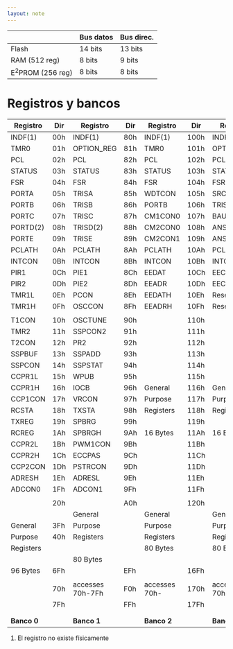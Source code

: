 ```yaml
---
layout: note
---
```



||Bus datos|Bus direc.|
|---|---|---|
|Flash|14 bits|13 bits|
|RAM (512 reg)|8 bits|9 bits|
|$\text{E}^2$PROM (256 reg)|8 bits|8 bits|

# Registros y bancos
|Registro|Dir|Registro|Dir|Registro|Dir|Registro|Dir|
|--------------------|-----|--------------------|-----|--------------------|-------|--------------------|------|
| INDF(1) | 00h | INDF(1) | 80h | INDF(1) | 100h  | INDF(1) | 180h |
| TMR0               | 01h | OPTION_REG         | 81h | TMR0               | 101h  | OPTION_REG         | 181h |
| PCL                | 02h | PCL                | 82h | PCL                | 102h  | PCL                | 182h |
| STATUS             | 03h | STATUS             | 83h | STATUS             | 103h  | STATUS             | 183h |
| FSR                | 04h | FSR                | 84h | FSR                |  104h | FSR                | 184h |
| PORTA              | 05h | TRISA              | 85h | WDTCON             | 105h  | SRCON              | 185h |
| PORTB              | 06h | TRISB              | 86h | PORTB              | 106h  | TRISB              | 186h |
| PORTC              | 07h | TRISC              | 87h | CM1CON0            | 107h  | BAUDCTL            | 187h |
| PORTD(2)           | 08h | TRISD(2)           | 88h | CM2CON0            | 108h  | ANSEL              | 188h |
| PORTE              | 09h | TRISE              | 89h | CM2CON1            | 109h  | ANSELH             | 189h |
| PCLATH             | 0Ah | PCLATH             | 8Ah | PCLATH             | 10Ah  | PCLATH             | 18Ah |
| INTCON             | 0Bh | INTCON             | 8Bh | INTCON             | 10Bh  | INTCON             | 18Bh |
| PIR1               | 0Ch | PIE1               | 8Ch | EEDAT              | 10Ch  | EECON1             | 18Ch |
| PIR2               | 0Dh | PIE2               | 8Dh | EEADR              | 10Dh  | EECON2(1)          | 18Dh |
| TMR1L              | 0Eh | PCON               | 8Eh | EEDATH             | 10Eh  | Reserved           | 18Eh |
| TMR1H              | 0Fh | OSCCON             | 8Fh | EEADRH             | 10Fh  | Reserved           | 18Fh |
|||||||||
| T1CON              | 10h | OSCTUNE            | 90h |                    | 110h  |                    | 190h |
| TMR2               | 11h | SSPCON2            | 91h |                    | 111h  |                    | 191h |
| T2CON              | 12h | PR2                | 92h |                    | 112h  |                    | 192h |
| SSPBUF             | 13h | SSPADD             | 93h |                    | 113h  |                    | 193h |
| SSPCON             | 14h | SSPSTAT            | 94h |                    | 114h  |                    | 194h |
| CCPR1L             | 15h | WPUB               | 95h |                    | 115h  |                    | 195h |
| CCPR1H             | 16h | IOCB               | 96h | General            | 116h  | General            | 196h |
| CCP1CON            | 17h | VRCON              | 97h | Purpose            | 117h  | Purpose            | 197h |
| RCSTA              | 18h | TXSTA              | 98h | Registers          | 118h  | Registers          | 198h |
| TXREG              | 19h | SPBRG              | 99h |                    | 119h  |                    | 199h |
| RCREG              | 1Ah | SPBRGH             | 9Ah | 16 Bytes           | 11Ah  | 16 Bytes           | 19Ah |
| CCPR2L             | 1Bh | PWM1CON            | 9Bh |                    | 11Bh  |                    | 19Bh |
| CCPR2H             | 1Ch | ECCPAS             | 9Ch |                    | 11Ch  |                    | 19Ch |
| CCP2CON            | 1Dh | PSTRCON            | 9Dh |                    | 11Dh  |                    | 19Dh |
| ADRESH             | 1Eh | ADRESL             | 9Eh |                    | 11Eh  |                    | 19Eh |
| ADCON0             | 1Fh | ADCON1             | 9Fh |                    | 11Fh  |                    | 19Fh |
|||||||||
|                    | 20h |                    | A0h |                    | 120h  |                    | 1A0h |
|                    |     | General            |     | General            |       | General            |      |
| General            | 3Fh | Purpose            |     | Purpose            |       | Purpose            |      |
| Purpose            | 40h | Registers          |     | Registers          |       | Registers          |      |
| Registers          |     |                    |     | 80 Bytes           |       | 80 Bytes           |      |
|                    |     | 80 Bytes           |     |                    |       |                    |      |
| 96 Bytes           | 6Fh |                    | EFh |                    | 16Fh  |                    | 1EFh |
|||||||||
|                    | 70h | accesses 70h-7Fh      | F0h | accesses 70h-      | 170h  | accesses 70h-7Fh      | 1F0h |
|                    | 7Fh | | FFh | | 17Fh  | | 1FFh |
|||||||||
|||||||||
|**Banco 0**||**Banco 1**||**Banco 2**||**Banco 3**||

1. El registro no existe físicamente